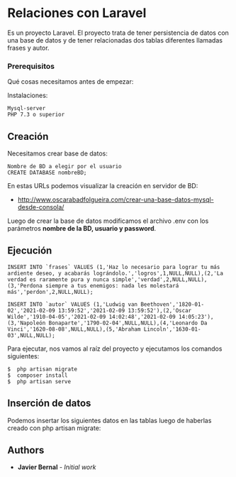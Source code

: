 # Relaciones con Laravel
Es un proyecto Laravel.
El proyecto trata de tener persistencia de datos con una base de datos y de tener relacionadas dos tablas diferentes llamadas frases y autor.

### Prerequisitos

Qué cosas necesitamos antes de empezar:

Instalaciones:
```
Mysql-server
PHP 7.3 o superior
```


## Creación
Necesitamos crear base de datos:
```
Nombre de BD a elegir por el usuario
CREATE DATABASE nombreBD;
```
En estas URLs podemos visualizar la creación en servidor de BD:

* http://www.oscarabadfolgueira.com/crear-una-base-datos-mysql-desde-consola/

Luego de crear la base de datos modificamos el archivo .env con los parámetros **nombre de la BD, usuario y password**.

## Ejecución
```
INSERT INTO `frases` VALUES (1,'Haz lo necesario para lograr tu más ardiente deseo, y acabarás lográndolo.','logros',1,NULL,NULL),(2,'La verdad es raramente pura y nunca simple','verdad',2,NULL,NULL),(3,'Perdona siempre a tus enemigos: nada les molestará más','perdon',2,NULL,NULL);

INSERT INTO `autor` VALUES (1,'Ludwig van Beethoven','1820-01-02','2021-02-09 13:59:52','2021-02-09 13:59:52'),(2,'Oscar Wilde','1910-04-05','2021-02-09 14:02:48','2021-02-09 14:05:23'),(3,'Napoleón Bonaparte','1790-02-04',NULL,NULL),(4,'Leonardo Da Vinci','1620-08-08',NULL,NULL),(5,'Abraham Lincoln','1630-01-03',NULL,NULL);

```
Para ejecutar, nos vamos al raíz del proyecto  y ejecutamos los comandos siguientes:
```
$  php artisan migrate
$  composer install
$  php artisan serve
```

## Inserción de datos
Podemos insertar los siguientes datos en las tablas luego de haberlas creado con php artisan migrate:
## Authors

* **Javier Bernal** - *Initial work* 


